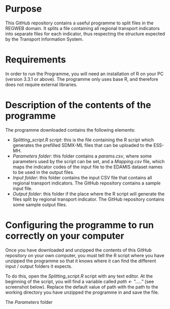 # Purpose
This GitHub repository contains a useful programme to split files in the REGWEB domain. It splits a file containing all regional transport indicators into separate files for each indicator, thus respecting the structure expected by the Transport Information System.

# Requirements
In order to run the Programme, you will need an installation of R on your PC (version 3.3.1 or above). The programme only uses base R, and therefore does not require external libraries.

# Description of the contents of the programme
The programme downloaded contains the following elements:
* _Splitting_script.R script_: this is the file containing the R script which generates the prefilled SDMX-ML files that can be uploaded to the ESS-MH.
* _Parameters folder_: this folder contains a *params.csv*, where some parameters used by the script can be set, and a *Mapping.csv* file, which maps the indicator codes of the input file to the EDAMIS dataset names to be used in the output files.
* _Input folder_: this folder contains the input CSV file that contains all regional transport indicators. The GitHub repository contains a sample input file.
* _Output folder_: this folder if the place where the R script will generate the files split by regional transport indicator. The GitHub repository contains some sample output files.

# Configuring the programme to run correctly on your computer
Once you have downloaded and unzipped the contents of this GitHub repository on your own computer, you must tell the R script where you have unzipped the programme so that it knows where it can find the different input / output folders it expects.

To do this, open the *Splitting_script.R* script with any text editor. At the beginning of the script, you will find a variable called *path ← "....."* (see screenshot below). Replace the default value of path with the path to the working directory you have unzipped the programme in and save the file.


The *Parameters* folder



